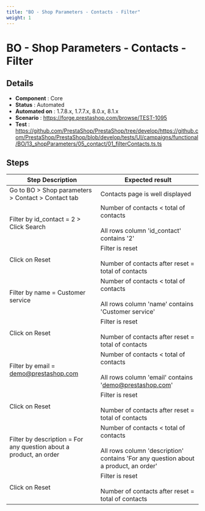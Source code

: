 ```yaml
---
title: "BO - Shop Parameters - Contacts - Filter"
weight: 1
---
```


# BO - Shop Parameters - Contacts - Filter
## Details
* **Component** : Core
* **Status** : Automated
* **Automated on** : 1.7.8.x, 1.7.7.x, 8.0.x, 8.1.x
* **Scenario** : https://forge.prestashop.com/browse/TEST-1095
* **Test** : https://github.com/PrestaShop/PrestaShop/tree/develop/https://github.com/PrestaShop/PrestaShop/blob/develop/tests/UI/campaigns/functional/BO/13_shopParameters/05_contact/01_filterContacts.ts.ts

## Steps
| Step Description | Expected result |
| ----- | ----- |
| Go to BO > Shop parameters > Contact > Contact tab | Contacts page is well displayed |
| Filter by id_contact = 2 > Click Search | Number of contacts < total of contacts<br><br>All rows column 'id_contact' contains '2' |
| Click on Reset | Filter is reset<br><br>Number of contacts after reset = total of contacts |
| Filter by name = Customer service | Number of contacts < total of contacts<br><br>All rows column 'name' contains 'Customer service' |
| Click on Reset | Filter is reset<br><br>Number of contacts after reset = total of contacts |
| Filter by email = demo@prestashop.com | Number of contacts < total of contacts<br><br>All rows column 'email' contains 'demo@prestashop.com' |
| Click on Reset | Filter is reset<br><br>Number of contacts after reset = total of contacts |
| Filter by description = For any question about a product, an order | Number of contacts < total of contacts<br><br>All rows column 'description' contains 'For any question about a product, an order' |
| Click on Reset | Filter is reset<br><br>Number of contacts after reset = total of contacts |
